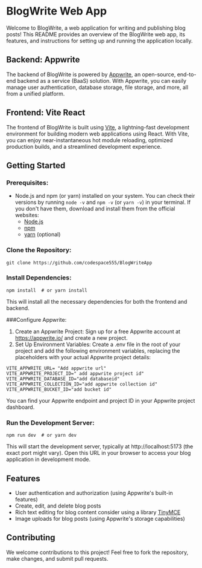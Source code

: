 # BlogWrite Web App

Welcome to BlogWrite, a web application for writing and publishing blog posts! This README provides an overview of the BlogWrite web app, its features, and instructions for setting up and running the application locally.

## Backend: Appwrite

The backend of BlogWrite is powered by [Appwrite](https://appwrite.io/), an open-source, end-to-end backend as a service (BaaS) solution. With Appwrite, you can easily manage user authentication, database storage, file storage, and more, all from a unified platform.

## Frontend: Vite React

The frontend of BlogWrite is built using [Vite](https://vitejs.dev/guide/), a lightning-fast development environment for building modern web applications using React. With Vite, you can enjoy near-instantaneous hot module reloading, optimized production builds, and a streamlined development experience.

## Getting Started

### Prerequisites:

- Node.js and npm (or yarn) installed on your system. You can check their versions by running `node -v` and `npm -v` (or `yarn -v`) in your terminal. If you don't have them, download and install them from the official websites:
  - [Node.js](https://nodejs.org/en)
  - [npm](https://docs.npmjs.com/downloading-and-installing-node-js-and-npm)
  - [yarn](https://classic.yarnpkg.com/lang/en/) (optional)

### Clone the Repository:

```
git clone https://github.com/codespace555/BlogWriteApp
```
### Install Dependencies:
```
npm install  # or yarn install
```
This will install all the necessary dependencies for both the frontend and backend.

###Configure Appwrite:
1. Create an Appwrite Project: Sign up for a free Appwrite account at https://appwrite.io/ and create a new project.
2. Set Up Environment Variables: Create a .env file in the root of your project and add the following environment variables, replacing the placeholders with your actual Appwrite project details:

```
VITE_APPWRITE_URL= "Add appwrite url"
VITE_APPWRITE_PROJECT_ID=" add appwrite project id"
VITE_APPWRITE_DATABASE_ID="add databaseid"
VITE_APPWRITE_COLLECTION_ID="add appwrite collection id"
VITE_APPWRITE_BUCKET_ID="add bucket id"
```
You can find your Appwrite endpoint and project ID in your Appwrite project dashboard.



### Run the Development Server:
```
npm run dev  # or yarn dev
```
This will start the development server, typically at http://localhost:5173 (the exact port might vary). Open this URL in your browser to access your blog application in development mode.

## Features
- User authentication and authorization (using Appwrite's built-in features)
- Create, edit, and delete blog posts
- Rich text editing for blog content consider using a library  [TinyMCE](https://www.tiny.cloud/)
- Image uploads for blog posts (using Appwrite's storage capabilities)


## Contributing

We welcome contributions to this project! Feel free to fork the repository, make changes, and submit pull requests.


